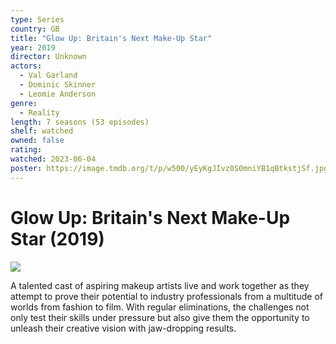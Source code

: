 ```yaml
---
type: Series
country: GB
title: "Glow Up: Britain's Next Make-Up Star"
year: 2019
director: Unknown
actors:
  - Val Garland
  - Dominic Skinner
  - Leomie Anderson
genre:
  - Reality
length: 7 seasons (53 episodes)
shelf: watched
owned: false
rating:
watched: 2023-06-04
poster: https://image.tmdb.org/t/p/w500/yEyKgJIvz0S0mniYB1qBtkstjSf.jpg
---
```


# Glow Up: Britain's Next Make-Up Star (2019)

![](https://image.tmdb.org/t/p/w500/yEyKgJIvz0S0mniYB1qBtkstjSf.jpg)

A talented cast of aspiring makeup artists live and work together as they attempt to prove their potential to industry professionals from a multitude of worlds from fashion to film. With regular eliminations, the challenges not only test their skills under pressure but also give them the opportunity to unleash their creative vision with jaw-dropping results.